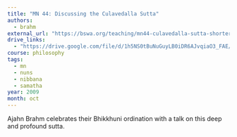 ```yaml
---
title: "MN 44: Discussing the Culavedalla Sutta"
authors:
  - brahm
external_url: "https://bswa.org/teaching/mn44-culavedalla-sutta-shorter-series-questions-answers-ajahn-brahm/"
drive_links:
  - "https://drive.google.com/file/d/1h5NS0tBuNuGuyLB0iDR6AJvqiaO3_FAE/view?usp=drivesdk"
course: philosophy
tags:
  - mn
  - nuns
  - nibbana
  - samatha
year: 2009
month: oct
---
```


Ajahn Brahm celebrates their Bhikkhuni ordination with a talk on this deep and profound sutta.
